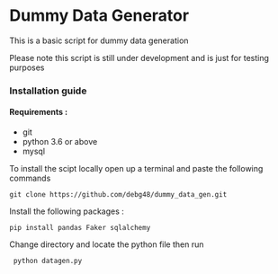 # Dummy Data Generator

This is a basic script for dummy data generation

Please note this script is still under development and is just for testing purposes

### Installation guide 

#### Requirements :

* git
* python 3.6 or above 
* mysql 


To install the scipt locally open up a terminal and paste the following commands  

``` git clone https://github.com/debg48/dummy_data_gen.git ```

Install the following packages :

``` pip install pandas Faker sqlalchemy ```

Change directory and locate the python file then run 

``` python datagen.py```
